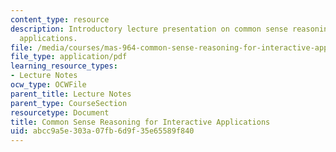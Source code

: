 ```yaml
---
content_type: resource
description: Introductory lecture presentation on common sense reasoning for interactive
  applications.
file: /media/courses/mas-964-common-sense-reasoning-for-interactive-applications-fall-2002/abcc9a5e303a07fb6d9f35e65589f840_lec_noter_henry_1.pdf
file_type: application/pdf
learning_resource_types:
- Lecture Notes
ocw_type: OCWFile
parent_title: Lecture Notes
parent_type: CourseSection
resourcetype: Document
title: Common Sense Reasoning for Interactive Applications
uid: abcc9a5e-303a-07fb-6d9f-35e65589f840
---
```

